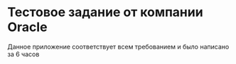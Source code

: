# Тестовое задание от компании Oracle

Данное приложение соответствует всем требованием и было написано за 6 часов